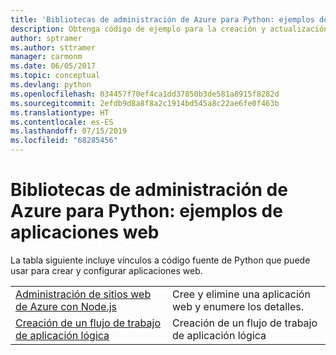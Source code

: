 ```yaml
---
title: 'Bibliotecas de administración de Azure para Python: ejemplos de aplicaciones web'
description: Obtenga código de ejemplo para la creación y actualización de aplicaciones web de Azure hospedadas en App Service mediante las bibliotecas de administración de Azure para Python.
author: sptramer
ms.author: sttramer
manager: carmonm
ms.date: 06/05/2017
ms.topic: conceptual
ms.devlang: python
ms.openlocfilehash: 034457f70ef4ca1dd37850b3de581a8915f8282d
ms.sourcegitcommit: 2efdb9d8a8f8a2c1914bd545a8c22ae6fe0f463b
ms.translationtype: HT
ms.contentlocale: es-ES
ms.lasthandoff: 07/15/2019
ms.locfileid: "68285456"
---
```

# <a name="azure-management-libraries-for-python-samples-for-web-apps"></a>Bibliotecas de administración de Azure para Python: ejemplos de aplicaciones web

La tabla siguiente incluye vínculos a código fuente de Python que puede usar para crear y configurar aplicaciones web. 

|||
|---|---|
| [Administración de sitios web de Azure con Node.js][1] | Cree y elimine una aplicación web y enumere los detalles. |
| [Creación de un flujo de trabajo de aplicación lógica][2] | Creación de un flujo de trabajo de aplicación lógica |

[1]: https://azure.microsoft.com/resources/samples/app-service-web-python-manage
[2]: python-sdk-azure-samples-logic-app-workflow.md


